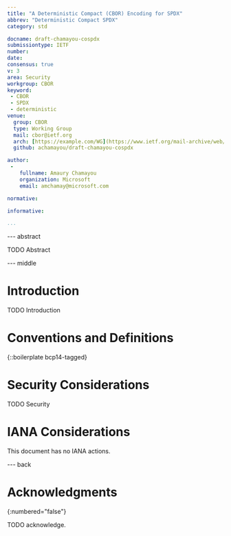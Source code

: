```yaml
---
title: "A Deterministic Compact (CBOR) Encoding for SPDX"
abbrev: "Deterministic Compact SPDX"
category: std

docname: draft-chamayou-cospdx
submissiontype: IETF
number:
date:
consensus: true
v: 3
area: Security
workgroup: CBOR
keyword:
 - CBOR
 - SPDX
 - deterministic
venue:
  group: CBOR
  type: Working Group
  mail: cbor@ietf.org
  arch: [https://example.com/WG](https://www.ietf.org/mail-archive/web/cbor/current/maillist.html)
  github: achamayou/draft-chamayou-cospdx

author:
 -
    fullname: Amaury Chamayou
    organization: Microsoft
    email: amchamay@microsoft.com

normative:

informative:

...
```


--- abstract

TODO Abstract


--- middle

# Introduction

TODO Introduction


# Conventions and Definitions

{::boilerplate bcp14-tagged}


# Security Considerations

TODO Security


# IANA Considerations

This document has no IANA actions.


--- back

# Acknowledgments
{:numbered="false"}

TODO acknowledge.
